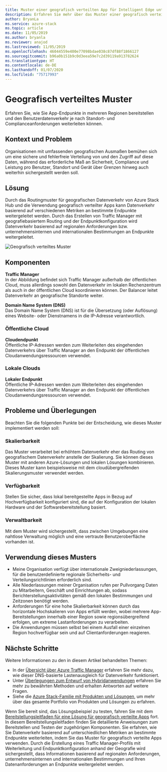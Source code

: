 ```yaml
---
title: Muster einer geografisch verteilten App für Intelligent Edge unter Verwendung von Azure und Azure Stack Hub.
description: Erfahren Sie mehr über das Muster einer geografisch verteilten App für Intelligent Edge unter Verwendung von Azure und Azure Stack Hub.
author: BryanLa
ms.service: azure-stack
ms.topic: article
ms.date: 11/05/2019
ms.author: bryanla
ms.reviewer: anajod
ms.lastreviewed: 11/05/2019
ms.openlocfilehash: 46044559e400e77098bdae038c87df88f1866127
ms.sourcegitcommit: b96a0b151b9c0d3eea59e7c2d39119a913782624
ms.translationtype: HT
ms.contentlocale: de-DE
ms.lasthandoff: 01/07/2020
ms.locfileid: "75717993"
---
```

# <a name="geo-distributed-pattern"></a>Geografisch verteiltes Muster

Erfahren Sie, wie Sie App-Endpunkte in mehreren Regionen bereitstellen und den Benutzerdatenverkehr je nach Standort- und Complianceanforderungen weiterleiten können.

## <a name="context-and-problem"></a>Kontext und Problem

Organisationen mit umfassenden geografischen Ausmaßen bemühen sich um eine sichere und fehlerfreie Verteilung von und den Zugriff auf diese Daten, während das erforderliche Maß an Sicherheit, Compliance und Leistung pro Benutzer, Standort und Gerät über Grenzen hinweg auch weiterhin sichergestellt werden soll.

## <a name="solution"></a>Lösung

Durch das Routingmuster für geografischen Datenverkehr von Azure Stack Hub und die Verwendung geografisch verteilter Apps kann Datenverkehr basierend auf verschiedenen Metriken an bestimmte Endpunkte weitergeleitet werden. Durch das Erstellen von Traffic Manager mit geografiebasiertem Routing und der Endpunktkonfiguration wird Datenverkehr basierend auf regionalen Anforderungen bzw. unternehmensinternen und internationalen Bestimmungen an Endpunkte weitergeleitet.

![Geografisch verteiltes Muster](media/pattern-geo-distributed/geo-distribution.png)

## <a name="components"></a>Komponenten

**Traffic Manager**  
In der Abbildung befindet sich Traffic Manager außerhalb der öffentlichen Cloud, muss allerdings sowohl den Datenverkehr im lokalen Rechenzentrum als auch in der öffentlichen Cloud koordinieren können. Der Balancer leitet Datenverkehr an geografische Standorte weiter.

**Domain Name System (DNS)**  
Das Domain Name System (DNS) ist für die Übersetzung (oder Auflösung) eines Website- oder Dienstnamens in die IP-Adresse verantwortlich.

### <a name="public-cloud"></a>Öffentliche Cloud

**Cloudendpunkt**  
Öffentliche IP-Adressen werden zum Weiterleiten des eingehenden Datenverkehrs über Traffic Manager an den Endpunkt der öffentlichen Cloudanwendungsressourcen verwendet.  

### <a name="local-clouds"></a>Lokale Clouds

**Lokaler Endpunkt**  
Öffentliche IP-Adressen werden zum Weiterleiten des eingehenden Datenverkehrs über Traffic Manager an den Endpunkt der öffentlichen Cloudanwendungsressourcen verwendet.

## <a name="issues-and-considerations"></a>Probleme und Überlegungen

Beachten Sie die folgenden Punkte bei der Entscheidung, wie dieses Muster implementiert werden soll:

### <a name="scalability"></a>Skalierbarkeit

Das Muster verarbeitet bei erhöhtem Datenverkehr eher das Routing von geografischem Datenverkehr anstelle der Skalierung. Sie können dieses Muster mit anderen Azure-Lösungen und lokalen Lösungen kombinieren. Dieses Muster kann beispielsweise mit dem cloudübergreifenden Skalierungsmuster verwendet werden.

### <a name="availability"></a>Verfügbarkeit

Stellen Sie sicher, dass lokal bereitgestellte Apps in Bezug auf Hochverfügbarkeit konfiguriert sind, die auf der Konfiguration der lokalen Hardware und der Softwarebereitstellung basiert.

### <a name="manageability"></a>Verwaltbarkeit

Mit dem Muster wird sichergestellt, dass zwischen Umgebungen eine nahtlose Verwaltung möglich und eine vertraute Benutzeroberfläche vorhanden ist.

## <a name="when-to-use-this-pattern"></a>Verwendung dieses Musters

- Meine Organisation verfügt über internationale Zweigniederlassungen, für die benutzerdefinierte regionale Sicherheits- und Verteilungsrichtlinien erforderlich sind.
- Alle Niederlassungen meiner Organisation rufen per Pullvorgang Daten zu Mitarbeitern, Geschäft und Einrichtungen ab, sodass Berichterstellungsaktivitäten gemäß den lokalen Bestimmungen und Zeitzonen benötigt werden.
- Anforderungen für eine hohe Skalierbarkeit können durch das horizontale Hochskalieren von Apps erfüllt werden, wobei mehrere App-Bereitstellungen innerhalb einer Region sowie regionsübergreifend erfolgen, um extreme Lastanforderungen zu verarbeiten.
- Die Anwendungen müssen selbst bei einem Ausfall einer einzelnen Region hochverfügbar sein und auf Clientanforderungen reagieren.

## <a name="next-steps"></a>Nächste Schritte

Weitere Informationen zu den in diesem Artikel behandelten Themen:
- In der [Übersicht über Azure Traffic Manager](/azure/traffic-manager/traffic-manager-overview) erfahren Sie mehr dazu, wie dieser DNS-basierte Lastenausgleich für Datenverkehr funktioniert.
- Unter [Überlegungen zum Entwurf von Hybridanwendungen](overview-app-design-considerations.md) erfahren Sie mehr zu bewährten Methoden und erhalten Antworten auf weitere Fragen.
- Siehe die [Azure Stack-Familie mit Produkten und Lösungen](/azure-stack), um mehr über das gesamte Portfolio von Produkten und Lösungen zu erfahren.

Wenn Sie bereit sind, das Lösungsbeispiel zu testen, fahren Sie mit dem [Bereitstellungsleitfaden für eine Lösung für geografisch verteilte Apps](solution-deployment-guide-geo-distributed.md) fort. In diesem Bereitstellungsleitfaden finden Sie detaillierte Anweisungen zum Bereitstellen und Testen der zugehörigen Komponenten. Sie erfahren, wie Sie Datenverkehr basierend auf unterschiedlichen Metriken an bestimmte Endpunkte weiterleiten, indem Sie das Muster für geografisch verteilte Apps verwenden. Durch die Erstellung eines Traffic Manager-Profils mit Weiterleitung und Endpunktkonfiguration anhand der Geografie wird sichergestellt, dass Informationen basierend auf regionalen Anforderungen, unternehmensinternen und internationalen Bestimmungen und Ihren Datenanforderungen an Endpunkte weitergeleitet werden.
